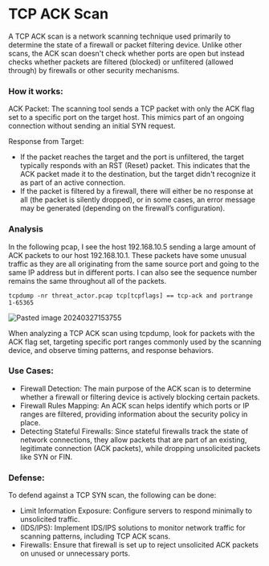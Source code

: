 # TCP ACK Scan

A TCP ACK scan is a network scanning technique used primarily to determine the state of a firewall or packet filtering device. Unlike other scans, the ACK scan doesn't check whether ports are open but instead checks whether packets are filtered (blocked) or unfiltered (allowed through) by firewalls or other security mechanisms.

### How it works:

ACK Packet: The scanning tool sends a TCP packet with only the ACK flag set to a specific port on the target host. This mimics part of an ongoing connection without sending an initial SYN request.

Response from Target:

+ If the packet reaches the target and the port is unfiltered, the target typically responds with an RST (Reset) packet. This indicates that the ACK packet made it to the destination, but the target didn't recognize it as part of an active connection.
+ If the packet is filtered by a firewall, there will either be no response at all (the packet is silently dropped), or in some cases, an error message may be generated (depending on the firewall’s configuration).

### Analysis

In the following pcap, I see the host 192.168.10.5 sending a large amount of ACK packets to our host 192.168.10.1. These packets have some unusual traffic as they are all originating from the same source port and going to the same IP address but in different ports. I can also see the sequence number remains the same throughout all of the packets. 

```
tcpdump -nr threat_actor.pcap tcp[tcpflags] == tcp-ack and portrange 1-65365
```

![Pasted image 20240327153755](https://github.com/lm3nitro/Projects/assets/55665256/443bb5d8-effc-44b1-9ced-dbbe2fc9ab57)

When analyzing a TCP ACK scan using tcpdump, look for packets with the ACK flag set, targeting specific port ranges commonly used by the scanning device, and observe timing patterns, and response behaviors.

### Use Cases:

+ Firewall Detection: The main purpose of the ACK scan is to determine whether a firewall or filtering device is actively blocking certain packets.
+ Firewall Rules Mapping: An ACK scan helps identify which ports or IP ranges are filtered, providing information about the security policy in place.
+ Detecting Stateful Firewalls: Since stateful firewalls track the state of network connections, they allow packets that are part of an existing, legitimate connection (ACK packets), while dropping unsolicited packets like SYN or FIN.
  
### Defense:
To defend against a TCP SYN scan, the following can be done:

+ Limit Information Exposure: Configure servers to respond minimally to unsolicited traffic.
+ (IDS/IPS): Implement IDS/IPS solutions to monitor network traffic for scanning patterns, including TCP ACK scans.
+ Firewalls: Ensure that firewall is set up to reject unsolicited ACK packets on unused or unnecessary ports. 
